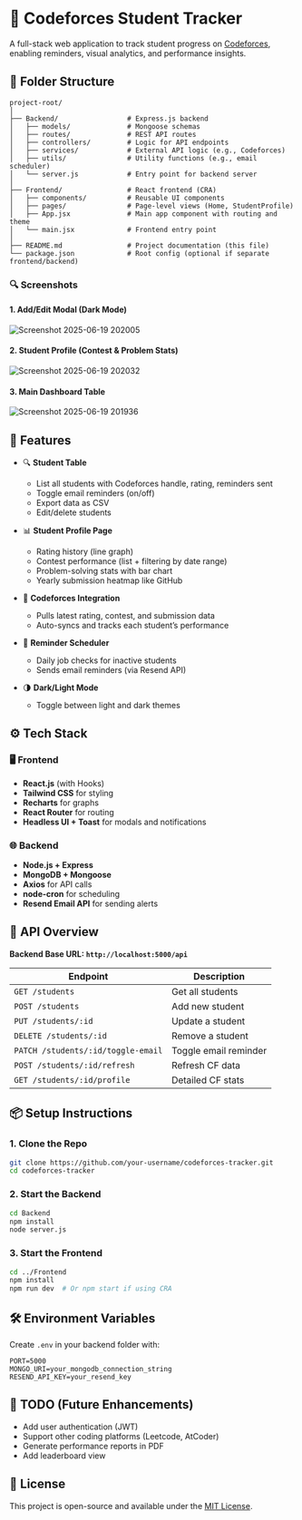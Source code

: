 # 🚀 Codeforces Student Tracker

A full-stack web application to track student progress on [Codeforces](https://codeforces.com), enabling reminders, visual analytics, and performance insights.

## 📁 Folder Structure

```
project-root/
│
├── Backend/                 # Express.js backend
│   ├── models/              # Mongoose schemas
│   ├── routes/              # REST API routes
│   ├── controllers/         # Logic for API endpoints
│   ├── services/            # External API logic (e.g., Codeforces)
│   ├── utils/               # Utility functions (e.g., email scheduler)
│   └── server.js            # Entry point for backend server
│
├── Frontend/                # React frontend (CRA)
│   ├── components/          # Reusable UI components
│   ├── pages/               # Page-level views (Home, StudentProfile)
│   ├── App.jsx              # Main app component with routing and theme
│   └── main.jsx             # Frontend entry point
│
├── README.md                # Project documentation (this file)
└── package.json             # Root config (optional if separate frontend/backend)
```
### 🔍 Screenshots

#### 1. Add/Edit Modal (Dark Mode)

![Screenshot 2025-06-19 202005](https://github.com/user-attachments/assets/67749f23-e53a-4d43-8716-73e1ed5147ea)

#### 2. Student Profile (Contest & Problem Stats)

![Screenshot 2025-06-19 202032](https://github.com/user-attachments/assets/971c7894-319e-44ef-8115-2e605cd7a140)

#### 3. Main Dashboard Table

![Screenshot 2025-06-19 201936](https://github.com/user-attachments/assets/f1c1f77d-7ad9-4dee-b776-d951b77ad295)


## 🌟 Features

- 🔍 **Student Table**
  - List all students with Codeforces handle, rating, reminders sent
  - Toggle email reminders (on/off)
  - Export data as CSV
  - Edit/delete students

- 📊 **Student Profile Page**
  - Rating history (line graph)
  - Contest performance (list + filtering by date range)
  - Problem-solving stats with bar chart
  - Yearly submission heatmap like GitHub

- 🧠 **Codeforces Integration**
  - Pulls latest rating, contest, and submission data
  - Auto-syncs and tracks each student’s performance

- 📧 **Reminder Scheduler**
  - Daily job checks for inactive students
  - Sends email reminders (via Resend API)

- 🌗 **Dark/Light Mode**
  - Toggle between light and dark themes

## ⚙️ Tech Stack

### 🖥 Frontend
- **React.js** (with Hooks)
- **Tailwind CSS** for styling
- **Recharts** for graphs
- **React Router** for routing
- **Headless UI + Toast** for modals and notifications

### 🌐 Backend
- **Node.js + Express**
- **MongoDB + Mongoose**
- **Axios** for API calls
- **node-cron** for scheduling
- **Resend Email API** for sending alerts

## 🔌 API Overview

**Backend Base URL: `http://localhost:5000/api`**

| Endpoint | Description |
|----------|-------------|
| `GET /students` | Get all students |
| `POST /students` | Add new student |
| `PUT /students/:id` | Update a student |
| `DELETE /students/:id` | Remove a student |
| `PATCH /students/:id/toggle-email` | Toggle email reminder |
| `POST /students/:id/refresh` | Refresh CF data |
| `GET /students/:id/profile` | Detailed CF stats |

## 📦 Setup Instructions

### 1. Clone the Repo

```bash
git clone https://github.com/your-username/codeforces-tracker.git
cd codeforces-tracker
```

### 2. Start the Backend

```bash
cd Backend
npm install
node server.js
```

### 3. Start the Frontend

```bash
cd ../Frontend
npm install
npm run dev  # Or npm start if using CRA
```

## 🛠 Environment Variables

Create `.env` in your backend folder with:

```env
PORT=5000
MONGO_URI=your_mongodb_connection_string
RESEND_API_KEY=your_resend_key
```

## 📌 TODO (Future Enhancements)

- Add user authentication (JWT)
- Support other coding platforms (Leetcode, AtCoder)
- Generate performance reports in PDF
- Add leaderboard view

## 📄 License

This project is open-source and available under the [MIT License](LICENSE).
